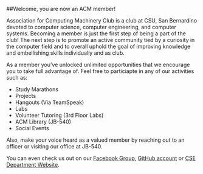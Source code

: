 [logo]: https://www.acm-csusb.org/assets/img/Association_for_Computing_Machinery_Chapter_(ACM)_logo.svg


##Welcome, you are now an ACM member!

Association for Computing Machinery Club is a club at CSU, San Bernardino devoted to computer science, computer engineering, and computer systems. Becoming a member is just the first step of  being a part of the club! The next step is to promote an active community tied by a curiosity in the computer field and to overall uphold the goal of improving knowledge and embellishing skills individually and as club.

As a member you've unlocked unlimited opportunities that we encourage you to take full advantage of. Feel free to particiapte in any of our activities such as:

* Study Marathons 
* Projects
* Hangouts (Via TeamSpeak) 
* Labs 
* Volunteer Tutoring (3rd Floor Labs)
* ACM Library (JB-540)
* Social Events 

Also, make your voice heard as a valued member by reaching out to an officer or visiting our office at JB-540.

You can even check us out on our [Facebook Group](https://www.facebook.com/groups/csec.sb/), [GitHub account](https://github.com/ACM-CSUSB) or [CSE Department Website](http://www.cse.csusb.edu/clubs/).
 

